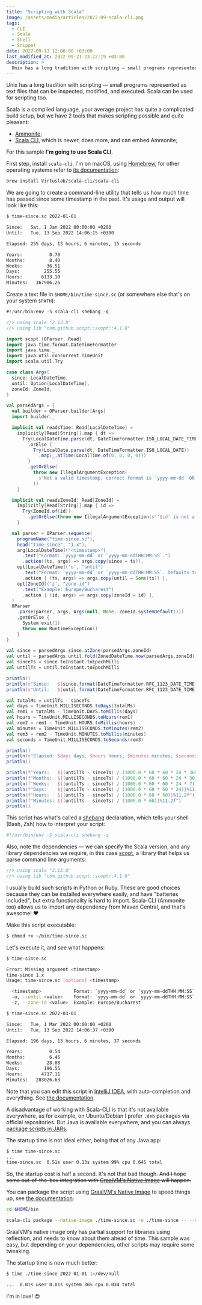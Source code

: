 ```yaml
---
title: "Scripting with Scala"
image: /assets/media/articles/2022-09-scala-cli.png
tags:
  - CLI
  - Scala
  - Shell
  - Snippet
date: 2022-09-13 12:00:00 +03:00
last_modified_at: 2022-09-21 23:22:19 +03:00
description: >
  Unix has a long tradition with scripting — small programs represented as text files that can be inspected, modified, and executed. Scala can be used for scripting too.
---
```


<p class="intro">
  Unix has a long tradition with scripting — small programs represented as text files that can be inspected, modified, and executed. Scala can be used for scripting too.
</p>

Scala is a compiled language, your average project has quite a complicated build setup, but we have 2 tools that makes scripting possible and quite pleasant:

- [Ammonite](https://ammonite.io/#ScalaScripts);
- [Scala CLI](https://scala-cli.virtuslab.org/), which is newer, does more, and can embed Ammonite;

For this sample **I'm going to use Scala CLI**.

First step, install `scala-cli`. I'm on macOS, using [Homebrew](https://brew.sh/), for other operating systems refer to [its documentation](https://scala-cli.virtuslab.org/docs/overview#installation):

```sh
brew install Virtuslab/scala-cli/scala-cli
```

We are going to create a command-line utility that tells us how much time has passed since some timestamp in the past. It's usage and output will look like this:

```sh
$ time-since.sc 2022-01-01

Since:   Sat, 1 Jan 2022 00:00:00 +0200
Until:   Tue, 13 Sep 2022 14:06:15 +0300

Elapsed: 255 days, 13 hours, 6 minutes, 15 seconds

Years:          0.70
Months:         8.40
Weeks:         36.51
Days:         255.55
Hours:       6133.10
Minutes:   367986.26
```

Create a text file in `$HOME/bin/time-since.sc` (or somewhere else that's on your system `$PATH`):

```scala
#!/usr/bin/env -S scala-cli shebang -q

//> using scala "2.13.8"
//> using lib "com.github.scopt::scopt::4.1.0"

import scopt.{OParser, Read}
import java.time.format.DateTimeFormatter
import java.time._
import java.util.concurrent.TimeUnit
import scala.util.Try

case class Args(
  since: LocalDateTime,
  until: Option[LocalDateTime],
  zoneId: ZoneId,
)

val parsedArgs = {
  val builder = OParser.builder[Args]
  import builder._

  implicit val readsTime: Read[LocalDateTime] =
    implicitly[Read[String]].map { dt =>
      Try(LocalDateTime.parse(dt, DateTimeFormatter.ISO_LOCAL_DATE_TIME))
        .orElse {
          Try(LocalDate.parse(dt, DateTimeFormatter.ISO_LOCAL_DATE))
            .map(_.atTime(LocalTime.of(0, 0, 0, 0)))
        }
        .getOrElse(
          throw new IllegalArgumentException(
            s"Not a valid timestamp, correct format is `yyyy-mm-dd` OR `yyyy-mm-ddTHH:MM:SS`."
          ))
    }

  implicit val readsZoneId: Read[ZoneId] =
    implicitly[Read[String]].map { id =>
      Try(ZoneId.of(id))
        .getOrElse(throw new IllegalArgumentException(s"'$id' is not a valid timezone id"))
    }

  val parser = OParser.sequence(
    programName("time-since.sc"),
    head("time-since", "1.x"),
    arg[LocalDateTime]("<timestamp>")
      .text("Format: `yyyy-mm-dd` or `yyyy-mm-ddTHH:MM:SS`.")
      .action((ts, args) => args.copy(since = ts)),
    opt[LocalDateTime]('u', "until")
      .text("Format: `yyyy-mm-dd` or `yyyy-mm-ddTHH:MM:SS`. Defaults to NOW.")
      .action { (ts, args) => args.copy(until = Some(ts)) },
    opt[ZoneId]('z', "zone-id")
      .text("Example: Europe/Bucharest")
      .action { (id, args) => args.copy(zoneId = id) },
  )
  OParser
    .parse(parser, args, Args(null, None, ZoneId.systemDefault()))
    .getOrElse {
      System.exit(1)
      throw new RuntimeException()
    }
}

val since = parsedArgs.since.atZone(parsedArgs.zoneId)
val until = parsedArgs.until.fold(ZonedDateTime.now(parsedArgs.zoneId))(_.atZone(parsedArgs.zoneId))
val sinceTs = since.toInstant.toEpochMilli
val untilTs = until.toInstant.toEpochMilli

println()
println(s"Since:   ${since.format(DateTimeFormatter.RFC_1123_DATE_TIME)}")
println(s"Until:   ${until.format(DateTimeFormatter.RFC_1123_DATE_TIME)}")

val totalMs = untilTs - sinceTs
val days = TimeUnit.MILLISECONDS.toDays(totalMs)
val rem1 = totalMs - TimeUnit.DAYS.toMillis(days)
val hours = TimeUnit.MILLISECONDS.toHours(rem1)
val rem2 = rem1 - TimeUnit.HOURS.toMillis(hours)
val minutes = TimeUnit.MILLISECONDS.toMinutes(rem2)
val rem3 = rem2 - TimeUnit.MINUTES.toMillis(minutes)
val seconds = TimeUnit.MILLISECONDS.toSeconds(rem3)

println()
println(s"Elapsed: $days days, $hours hours, $minutes minutes, $seconds seconds")
println()

println(f"Years:   ${(untilTs - sinceTs) / (1000.0 * 60 * 60 * 24 * 365.24)}%11.2f")
println(f"Months:  ${(untilTs - sinceTs) / (1000.0 * 60 * 60 * 24 * 30.417)}%11.2f")
println(f"Weeks:   ${(untilTs - sinceTs) / (1000.0 * 60 * 60 * 24 * 7)}%11.2f")
println(f"Days:    ${(untilTs - sinceTs) / (1000.0 * 60 * 60 * 24)}%11.2f")
println(f"Hours:   ${(untilTs - sinceTs) / (1000.0 * 60 * 60)}%11.2f")
println(f"Minutes: ${(untilTs - sinceTs) / (1000.0 * 60)}%11.2f")
println()
```

This script has what's called a [shebang](https://en.wikipedia.org/wiki/Shebang_(Unix)) declaration, which tells your shell (Bash, Zsh) how to interpret your script:

```sh
#!/usr/bin/env -S scala-cli shebang -q
```

Also, note the dependencies — we can specify the Scala version, and any library dependencies we require, in this case [scopt](https://github.com/scopt/scopt), a library that helps us parse command line arguments:

```scala
//> using scala "2.13.8"
//> using lib "com.github.scopt::scopt::4.1.0"
```

I usually build such scripts in Python or Ruby. These are good choices because they can be installed everywhere easily, and have "batteries included", but extra functionality is hard to import. Scala-CLI (Ammonite too) allows us to import any dependency from Maven Central, and that's awesome! ❤️

Make this script executable:

```sh
$ chmod +x ~/bin/time-since.sc
```

Let's execute it, and see what happens:

```sh
$ time-since.sc

Error: Missing argument <timestamp>
time-since 1.x
Usage: time-since.sc [options] <timestamp>

  <timestamp>            Format: `yyyy-mm-dd` or `yyyy-mm-ddTHH:MM:SS`.
  -u, --until <value>    Format: `yyyy-mm-dd` or `yyyy-mm-ddTHH:MM:SS`. Defaults to NOW.
  -z, --zone-id <value>  Example: Europe/Bucharest

$ time-since.sc 2022-03-01

Since:   Tue, 1 Mar 2022 00:00:00 +0200
Until:   Tue, 13 Sep 2022 14:06:37 +0300

Elapsed: 196 days, 13 hours, 6 minutes, 37 seconds

Years:          0.54
Months:         6.46
Weeks:         28.08
Days:         196.55
Hours:       4717.11
Minutes:   283026.63
```

Note that you can edit this script in [IntelliJ IDEA](https://www.jetbrains.com/idea/), with auto-completion and everything. See [the documentation](https://scala-cli.virtuslab.org/docs/cookbooks/intellij).

A disadvantage of working with Scala-CLI is that it's not available everywhere, as for example, on Ubuntu/Debian I prefer `.deb` packages via official repositories. But Java is available everywhere, and you can always [package scripts in JARs](https://scala-cli.virtuslab.org/docs/cookbooks/scala-package).

The startup time is not ideal either, being that of any Java app:

```sh
$ time time-since.sc
...
time-since.sc  0.51s user 0.13s system 99% cpu 0.645 total
```

So, the startup cost is half a second. It's not that bad though. ~~And I hope some out-of-the-box integration with [GraalVM's Native Image](https://www.graalvm.org/native-image/) will happen.~~

You can package the script using [GraalVM's Native Image](https://www.graalvm.org/native-image/) to speed things up, see [the documentation](https://scala-cli.virtuslab.org/docs/cookbooks/native-images):

```sh
cd $HOME/bin

scala-cli package --native-image ./time-since.sc -o ./time-since -- --no-fallback
```

<p class="warn-bubble" markdown="1">
GraalVM's native image only has partial support for libraries using reflection, and needs to know about them ahead of time. This sample was easy, but depending on your dependencies, other scripts may require some tweaking.
</p>

The startup time is now much better:

```sh
$ time ./time-since 2022-01-01 1>/dev/null

...  0.01s user 0.01s system 36% cpu 0.034 total
```

I'm in love! 😍
